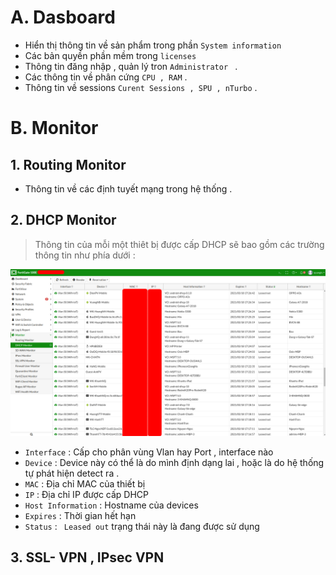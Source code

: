# A. Dasboard 

- Hiển thị thông tin về sản phẩm trong phần ` System information ` 
- Các bản quyền phần mềm trong ` licenses ` 
- Thông tin đăng nhập , quản lý tron ` Administrator  ` . 
- Các thông tin về phân cứng ` CPU , RAM ` .
- Thông tin về sessions ` Curent Sessions , SPU , nTurbo ` .


# B. Monitor 

## 1. Routing Monitor 
- Thông tin về các định tuyết mạng trong hệ thống . 

## 2. DHCP Monitor

> Thông tin của mỗi một thiêt bị được cấp DHCP sẽ bao gồm các trường thông tin như phía dưới :



![](../images/1.Monitor/1.DHCP-Monitor.png)


  
- ` Interface ` : Cấp cho phân vùng Vlan hay Port , interface nào  
- ` Device ` : Device này có thể là do mình định dạng lai , hoặc là do hệ thống tự phát hiện detect ra .
- ` MAC ` : Địa chỉ MAC của thiết bị 
- ` IP ` : Địa chỉ IP được cấp DHCP 
- ` Host Information ` : Hostname của devices
- ` Expires ` : Thời gian hết hạn 
- ` Status ` : ` Leased out` trạng thái này là đang được sử dụng 


## 3. SSL- VPN , IPsec VPN 

